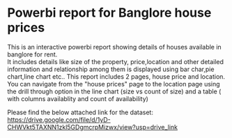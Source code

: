 # Powerbi report for Banglore house prices
This is an interactive powerbi report showing details of houses available in banglore for rent.</br>
It includes details like size of the property, price,location and other detailed information and relationship among them is displayed using bar char,pie chart,line chart etc..
This report includes 2 pages, house price and location. You can navigate from the "house prices" page to the location page using the drill through option in the line chart (size vs count of size) and a table ( with columns availablity and count of availability)</br>

Please find the below attached link for the dataset:</br>
https://drive.google.com/file/d/1yD-CHWVkt5TAXNN1zkl5GDgmcrpMizwx/view?usp=drive_link
